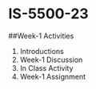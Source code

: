 # IS-5500-23

##Week-1 Activities 

<ol>
  <li>Introductions</li>
  <li>Week-1 Discussion</li>
  <li>In Class Activity</li>
  <li>Week-1 Assignment</li>
</ol>
   
